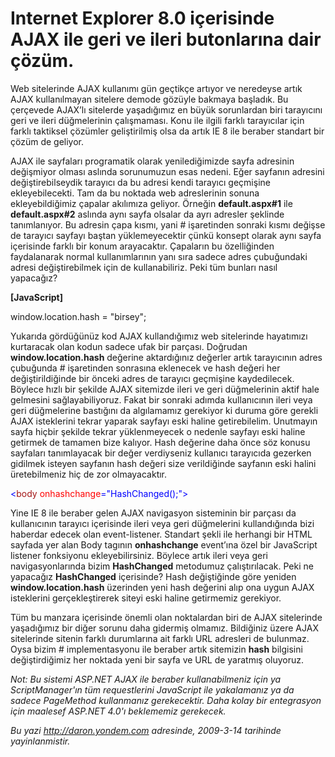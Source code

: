 # Internet Explorer 8.0 içerisinde AJAX ile geri ve ileri butonlarına dair çözüm.
Web sitelerinde AJAX kullanımı gün geçtikçe artıyor ve neredeyse artık
AJAX kullanılmayan sitelere demode gözüyle bakmaya başladık. Bu
çerçevede AJAX’lı sitelerde yaşadığımız en büyük sorunlardan biri
tarayıcını geri ve ileri düğmelerinin çalışmaması. Konu ile ilgili
farklı tarayıcılar için farklı taktiksel çözümler geliştirilmiş olsa da
artık IE 8 ile beraber standart bir çözüm de geliyor.

AJAX ile sayfaları programatik olarak yenilediğimizde sayfa adresinin
değişmiyor olması aslında sorunumuzun esas nedeni. Eğer sayfanın
adresini değiştirebilseydik tarayıcı da bu adresi kendi tarayıcı
geçmişine ekleyebilecekti. Tam da bu noktada web adreslerinin sonuna
ekleyebildiğimiz çapalar akılımıza geliyor. Örneğin **default.aspx\#1**
ile **default.aspx\#2** aslında aynı sayfa olsalar da ayrı adresler
şeklinde tanımlanıyor. Bu adresin çapa kısmı, yani \# işaretinden
sonraki kısmı değişse de tarayıcı sayfayı baştan yüklemeyecektir çünkü
konsept olarak aynı sayfa içerisinde farklı bir konum arayacaktır.
Çapaların bu özelliğinden faydalanarak normal kullanımlarının yanı sıra
sadece adres çubuğundaki adresi değiştirebilmek için de kullanabiliriz.
Peki tüm bunları nasıl yapacağız?

**[JavaScript]**

window.location.hash = "birsey";

Yukarıda gördüğünüz kod AJAX kullandığımız web sitelerinde hayatımızı
kurtaracak olan kodun sadece ufak bir parçası. Doğrudan
**window.location.hash** değerine aktardığınız değerler artık
tarayıcının adres çubuğunda \# işaretinden sonrasına eklenecek ve hash
değeri her değiştirildiğinde bir önceki adres de tarayıcı geçmişine
kaydedilecek. Böylece hızlı bir şekilde AJAX sitemizde ileri ve geri
düğmelerinin aktif hale gelmesini sağlayabiliyoruz. Fakat bir sonraki
adımda kullanıcının ileri veya geri düğmelerine bastığını da algılamamız
gerekiyor ki duruma göre gerekli AJAX isteklerini tekrar yaparak sayfayı
eski haline getirebilelim. Unutmayın sayfa hiçbir şekilde tekrar
yüklenmeyecek o nedenle sayfayı eski haline getirmek de tamamen bize
kalıyor. Hash değerine daha önce söz konusu sayfaları tanımlayacak bir
değer verdiyseniz kullanıcı tarayıcıda gezerken gidilmek isteyen
sayfanın hash değeri size verildiğinde sayfanın eski halini
üretebilmeniz hiç de zor olmayacaktır.

<span style="color: blue;">\<</span><span
style="color: #a31515;">body</span> <span
style="color: red;">onhashchange</span><span
style="color: blue;">="HashChanged();"\></span>

Yine IE 8 ile beraber gelen AJAX navigasyon sisteminin bir parçası da
kullanıcının tarayıcı içerisinde ileri veya geri düğmelerini
kullandığında bizi haberdar edecek olan event-listener. Standart şekli
ile herhangi bir HTML sayfada yer alan Body tagının **onhashchange**
event’ına özel bir JavaScript listener fonksiyonu ekleyebilirsiniz.
Böylece artık ileri veya geri navigasyonlarında bizim **HashChanged**
metodumuz çalıştırılacak. Peki ne yapacağız **HashChanged** içerisinde?
Hash değiştiğinde göre yeniden **window.location.hash** üzerinden yeni
hash değerini alıp ona uygun AJAX isteklerini gerçekleştirerek siteyi
eski haline getirmemiz gerekiyor.

Tüm bu manzara içerisinde önemli olan noktalardan biri de AJAX
sitelerinde yaşadığımız bir diğer sorunu daha gidermiş olmamız.
Bildiğiniz üzere AJAX sitelerinde sitenin farklı durumlarına ait farklı
URL adresleri de bulunmaz. Oysa bizim \# implementasyonu ile beraber
artık sitemizin **hash** bilgisini değiştirdiğimiz her noktada yeni bir
sayfa ve URL de yaratmış oluyoruz.

*Not: Bu sistemi ASP.NET AJAX ile beraber kullanabilmeniz için ya
ScriptManager'ın tüm requestlerini JavaScript ile yakalamanız ya da
sadece PageMethod kullanmanız gerekecektir. Daha kolay bir entegrasyon
için maalesef ASP.NET 4.0'ı beklememiz gerekecek.*



*Bu yazi http://daron.yondem.com adresinde, 2009-3-14 tarihinde yayinlanmistir.*
